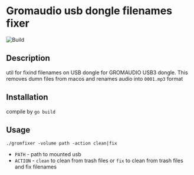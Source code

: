 # Gromaudio usb dongle filenames fixer 

![Build](https://github.com/abramov-ks/gromaudio-flash-fixer/workflows/Build/badge.svg?branch=master)

## Description

util for fixind filenames on USB dongle for GROMAUDIO USB3 dongle.
This removes dumn files from macos and renames audio into `0001.mp3` format

## Installation

compile by `go build`

## Usage
`./gromfixer -volume path -action clean|fix`
- `PATH` - path to mounted usb
- `ACTION` - `clean` to clean from trash files or `fix` to clean from trash files and fix filenames
